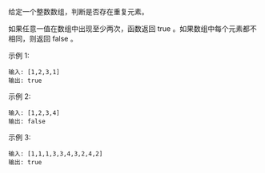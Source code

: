 给定一个整数数组，判断是否存在重复元素。

如果任意一值在数组中出现至少两次，函数返回 true 。如果数组中每个元素都不相同，则返回 false 。

示例 1:
```
输入: [1,2,3,1]
输出: true
```
示例 2:
```
输入: [1,2,3,4]
输出: false
```
示例 3:
```
输入: [1,1,1,3,3,4,3,2,4,2]
输出: true
```